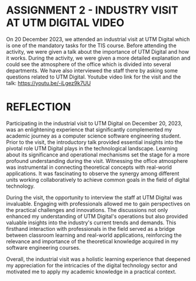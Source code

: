 # ASSIGNMENT 2 - INDUSTRY VISIT AT UTM DIGITAL VIDEO
On 20 December 2023, we attended an industrial visit at UTM Digital which is one of the mandatory tasks for the TIS course. Before attending the activity, we were given a talk about the importance of UTM Digital and how it works. During the activity, we were given a more detailed explanation and could see the atmosphere of the office which is divided into several departments. We have also interviewed the staff there by asking some questions related to UTM Digital.
Youtube video link for the visit and the talk: https://youtu.be/-iLgez9k7UU
# REFLECTION
Participating in the industrial visit to UTM Digital on December 20, 2023, was an enlightening experience that significantly complemented my academic journey as a computer science software engineering student. Prior to the visit, the introductory talk provided essential insights into the pivotal role UTM Digital plays in the technological landscape. Learning about its significance and operational mechanisms set the stage for a more profound understanding during the visit. Witnessing the office atmosphere was instrumental in connecting theoretical concepts with real-world applications. It was fascinating to observe the synergy among different units working collaboratively to achieve common goals in the field of digital technology.

During the visit, the opportunity to interview the staff at UTM Digital was invaluable. Engaging with professionals allowed me to gain perspectives on the practical challenges and innovations. The discussions not only enhanced my understanding of UTM Digital's operations but also provided valuable insights into the industry's current trends and demands. This firsthand interaction with professionals in the field served as a bridge between classroom learning and real-world applications, reinforcing the relevance and importance of the theoretical knowledge acquired in my software engineering courses.

Overall, the industrial visit was a holistic learning experience that deepened my appreciation for the intricacies of the digital technology sector and motivated me to apply my academic knowledge in a practical context.
